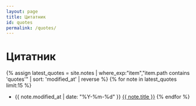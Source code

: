 ```yaml
---
layout: page
title: Цитатник
id: quotes
permalink: /quotes/
---
```


# Цитатник

{% assign latest_quotes = site.notes | where_exp:"item","item.path contains 'quotes'" | sort: 'modified_at' | reverse %}
{% for note in latest_quotes limit:15 %}
- <span>{{ note.modified_at | date: "%Y-%m-%d" }}</span>&nbsp;<a href="{{ note.url | absolute_url }}">{{ note.title }}</a>
{% endfor %}
